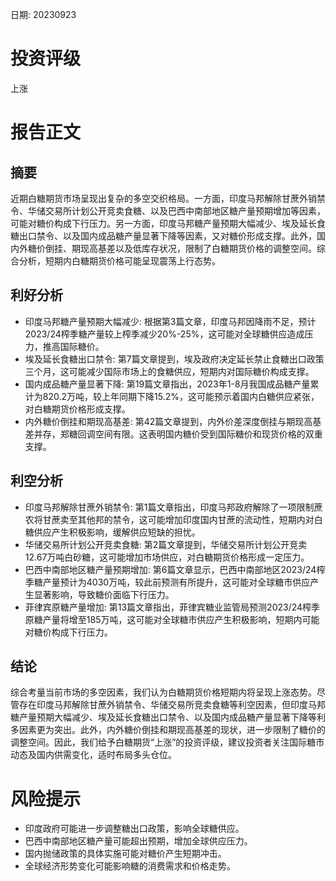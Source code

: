
日期: 20230923

# 投资评级

上涨

# 报告正文

## 摘要

近期白糖期货市场呈现出复杂的多空交织格局。一方面，印度马邦解除甘蔗外销禁令、华储交易所计划公开竞卖食糖、以及巴西中南部地区糖产量预期增加等因素，可能对糖价构成下行压力。另一方面，印度马邦糖产量预期大幅减少、埃及延长食糖出口禁令、以及国内成品糖产量显著下降等因素，又对糖价形成支撑。此外，国内外糖价倒挂、期现高基差以及低库存状况，限制了白糖期货价格的调整空间。综合分析，短期内白糖期货价格可能呈现震荡上行态势。

## 利好分析

* 印度马邦糖产量预期大幅减少: 根据第3篇文章，印度马邦因降雨不足，预计2023/24榨季糖产量较上榨季减少20%-25%，这可能对全球糖供应造成压力，推高国际糖价。
* 埃及延长食糖出口禁令: 第7篇文章提到，埃及政府决定延长禁止食糖出口政策三个月，这可能减少国际市场上的食糖供应，短期内对国际糖价构成支撑。
* 国内成品糖产量显著下降: 第19篇文章指出，2023年1-8月我国成品糖产量累计为820.2万吨，较上年同期下降15.2%，这可能预示着国内白糖供应紧张，对白糖期货价格形成支撑。
* 内外糖价倒挂和期现高基差: 第42篇文章提到，内外价差深度倒挂与期现高基差并存，郑糖回调空间有限。这表明国内糖价受到国际糖价和现货价格的双重支撑。

## 利空分析

* 印度马邦解除甘蔗外销禁令: 第1篇文章指出，印度马邦政府解除了一项限制蔗农将甘蔗卖至其他邦的禁令，这可能增加印度国内甘蔗的流动性，短期内对白糖供应产生积极影响，缓解供应短缺的担忧。
* 华储交易所计划公开竞卖食糖: 第2篇文章提到，华储交易所计划公开竞卖12.67万吨白砂糖，这可能增加市场供应，对白糖期货价格形成一定压力。
* 巴西中南部地区糖产量预期增加: 第6篇文章显示，巴西中南部地区2023/24榨季糖产量预计为4030万吨，较此前预测有所提升，这可能对全球糖市供应产生显著影响，导致糖价面临下行压力。
* 菲律宾原糖产量增加: 第13篇文章指出，菲律宾糖业监管局预测2023/24榨季原糖产量将增至185万吨，这可能对全球糖市供应产生积极影响，短期内可能对糖价构成下行压力。

## 结论

综合考量当前市场的多空因素，我们认为白糖期货价格短期内将呈现上涨态势。尽管存在印度马邦解除甘蔗外销禁令、华储交易所竞卖食糖等利空因素，但印度马邦糖产量预期大幅减少、埃及延长食糖出口禁令、以及国内成品糖产量显著下降等利多因素更为突出。此外，内外糖价倒挂和期现高基差的现状，进一步限制了糖价的调整空间。因此，我们给予白糖期货“上涨”的投资评级，建议投资者关注国际糖市动态及国内供需变化，适时布局多头仓位。

# 风险提示

* 印度政府可能进一步调整糖出口政策，影响全球糖供应。
* 巴西中南部地区糖产量可能超出预期，增加全球供应压力。
* 国内抛储政策的具体实施可能对糖价产生短期冲击。
* 全球经济形势变化可能影响糖的消费需求和价格走势。
